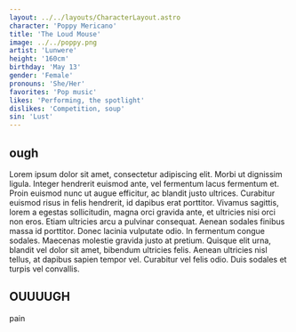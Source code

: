 ```yaml
---
layout: ../../layouts/CharacterLayout.astro
character: 'Poppy Mericano'
title: 'The Loud Mouse'
image: ../../poppy.png
artist: 'Lunwere'
height: '160cm'
birthday: 'May 13'
gender: 'Female'
pronouns: 'She/Her'
favorites: 'Pop music'
likes: 'Performing, the spotlight'
dislikes: 'Competition, soup'
sin: 'Lust'
---
```

## ough
Lorem ipsum dolor sit amet, consectetur adipiscing elit. Morbi ut dignissim ligula. Integer hendrerit euismod ante, vel fermentum lacus fermentum et. Proin euismod nunc ut augue efficitur, ac blandit justo ultrices. Curabitur euismod risus in felis hendrerit, id dapibus erat porttitor. Vivamus sagittis, lorem a egestas sollicitudin, magna orci gravida ante, et ultricies nisi orci non eros. Etiam ultricies arcu a pulvinar consequat. Aenean sodales finibus massa id porttitor. Donec lacinia vulputate odio. In fermentum congue sodales. Maecenas molestie gravida justo at pretium. Quisque elit urna, blandit vel dolor sit amet, bibendum ultricies felis. Aenean ultricies nisl tellus, at dapibus sapien tempor vel. Curabitur vel felis odio. Duis sodales et turpis vel convallis. 

## OUUUUGH
pain